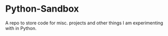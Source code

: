 # Python-Sandbox
A repo to store code for misc. projects and other things I am experimenting with in Python.
